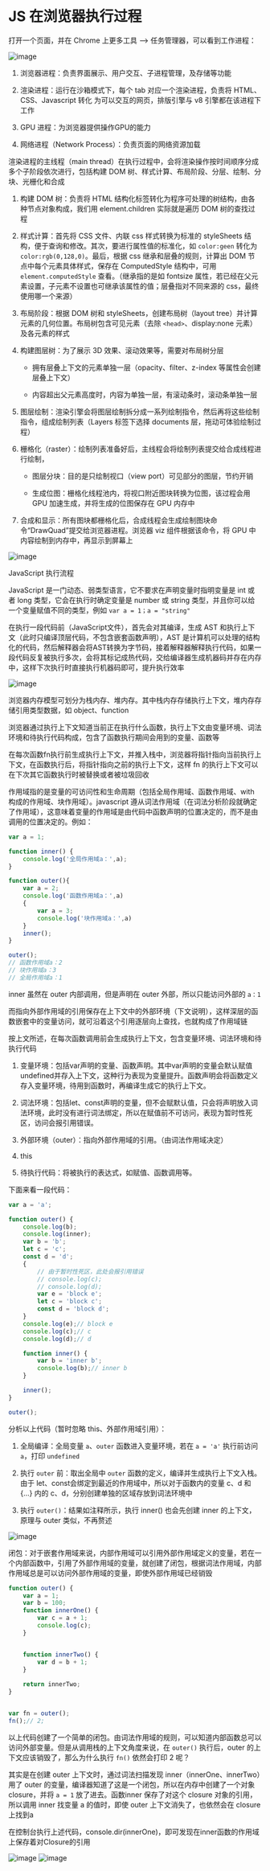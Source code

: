 # JS 在浏览器执行过程

打开一个页面，并在 Chrome 上更多工具 --> 任务管理器，可以看到工作进程：

![image](./images/broswser/process.png)

1. 浏览器进程：负责界面展示、用户交互、子进程管理，及存储等功能

2. 渲染进程：运行在沙箱模式下，每个 tab 对应一个渲染进程，负责将 HTML、CSS、Javascript 转化
为可以交互的网页，排版引擎与 v8 引擎都在该进程下工作

3. GPU 进程：为浏览器提供操作GPU的能力

4. 网络进程（Network Process）：负责页面的网络资源加载

渲染进程的主线程（main thread）在执行过程中，会将渲染操作按时间顺序分成多个子阶段依次进行，包括构建 DOM 树、样式计算、布局阶段、分层、绘制、分块、光栅化和合成

1. 构建 DOM 树：负责将 HTML 结构化标签转化为程序可处理的树结构，由各种节点对象构成，我们用 element.children 实际就是遍历 DOM 树的查找过程

2. 样式计算：首先将 CSS 文件、内联 css 样式转换为标准的 styleSheets 结构，便于查询和修改。其次，要进行属性值的标准化，如 `color:geen` 转化为 `color:rgb(0,128,0)`。最后，根据 css 继承和层叠的规则，计算出 DOM 节点中每个元素具体样式，保存在 ComputedStyle 结构中，可用 `element.computedStyle` 查看。（继承指的是如 fontsize 属性，若已经在父元素设置，子元素不设置也可继承该属性的值；层叠指对不同来源的 css，最终使用哪一个来源）

3. 布局阶段：根据 DOM 树和 styleSheets，创建布局树（layout tree）并计算元素的几何位置。布局树包含可见元素（去除 `<head>`、display:none 元素）及各元素的样式

4. 构建图层树：为了展示 3D 效果、滚动效果等，需要对布局树分层
    - 拥有层叠上下文的元素单独一层（opacity、filter、z-index 等属性会创建层叠上下文）

    - 内容超出父元素高度时，内容为单独一层，有滚动条时，滚动条单独一层

5. 图层绘制：渲染引擎会将图层绘制拆分成一系列绘制指令，然后再将这些绘制指令，组成绘制列表（Layers 标签下选择 documents 层，拖动可体验绘制过程）

6. 栅格化（raster）：绘制列表准备好后，主线程会将绘制列表提交给合成线程进行绘制，
    - 图层分块：目的是只绘制视口（view port）可见部分的图层，节约开销

    - 生成位图：栅格化线程池内，将视口附近图块转换为位图，该过程会用 GPU 加速生成，并将生成的位图保存在 GPU 内存中

7. 合成和显示：所有图块都栅格化后，合成线程会生成绘制图块命令“DrawQuad”提交给浏览器进程。浏览器 viz 组件根据该命令，将 GPU 中内容绘制到内存中，再显示到屏幕上

![image](./images/broswser/renderprocess.png)

JavaScript 执行流程

JavaScript 是一门动态、弱类型语言，它不要求在声明变量时指明变量是 int 或者 long 类型，它会在执行时确定变量是 number 或 string 类型，并且你可以给一个变量赋值不同的类型，例如 `var a = 1；a = "string"`

在执行一段代码前（JavaScript文件），首先会对其编译，生成 AST 和执行上下文（此时只编译顶层代码，不包含嵌套函数声明），AST 是计算机可以处理的结构化的代码，然后解释器会将AST转换为字节码，接着解释器解释执行代码，如果一段代码反复被执行多次，会将其标记成热代码，交给编译器生成机器码并存在内存中，这样下次执行时直接执行机器码即可，提升执行效率

![image](./images/broswser/compile.png)

浏览器内存模型可划分为栈内存、堆内存。其中栈内存存储执行上下文，堆内存存储引用类型数据，如 object、function

浏览器通过执行上下文知道当前正在执行什么函数，执行上下文由变量环境、词法环境和待执行代码构成，包含了函数执行期间会用到的变量、函数等

在每次函数fn执行前生成执行上下文，并推入栈中，浏览器将指针指向当前执行上下文，在函数执行后，将指针指向之前的执行上下文，这样 fn 的执行上下文可以在下次其它函数执行时被替换或者被垃圾回收

作用域指的是变量的可访问性和生命周期（包括全局作用域、函数作用域、with 构成的作用域、块作用域）。javascript 遵从词法作用域（在词法分析阶段就确定了作用域），这意味着变量的作用域是由代码中函数声明的位置决定的，而不是由调用的位置决定的。例如：

```javascript
var a = 1;

function inner() {
    console.log('全局作用域a：',a);
}

function outer(){
    var a = 2;
    console.log('函数作用域a：',a)
    {
        var a = 3;
        console.log('块作用域a：',a)
    }
    inner();  
}

outer();
// 函数作用域a：2
// 块作用域a：3
// 全局作用域a：1
```

inner 虽然在 outer 内部调用，但是声明在 outer 外部，所以只能访问外部的 `a：1`

而指向外部作用域的引用保存在上下文中的外部环境（下文说明），这样深层的函数嵌套中的变量访问，就可沿着这个引用逐层向上查找，也就构成了作用域链

按上文所述，在每次函数调用前会生成执行上下文，包含变量环境、词法环境和待执行代码

1. 变量环境：包括var声明的变量、函数声明。其中var声明的变量会默认赋值undefined并存入上下文，这种行为表现为变量提升。函数声明会将函数定义存入变量环境，待用到函数时，再编译生成它的执行上下文。

2. 词法环境：包括let、const声明的变量，但不会赋默认值，只会将声明放入词法环境，此时没有进行词法绑定，所以在赋值前不可访问，表现为暂时性死区，访问会报引用错误。

3. 外部环境（outer）：指向外部作用域的引用。（由词法作用域决定）

4. this

5. 待执行代码：将被执行的表达式，如赋值、函数调用等。

下面来看一段代码：

```javascript
var a = 'a';

function outer() {
    console.log(b);
    console.log(inner);
    var b = 'b';
    let c = 'c';
    const d = 'd';
    {
        // 由于暂时性死区，此处会报引用错误
        // console.log(c);
        // console.log(d);
        var e = 'block e';
        let c = 'block c';
        const d = 'block d';
    }
    console.log(e);// block e
    console.log(c);// c
    console.log(d);// d

    function inner() {
        var b = 'inner b';
        console.log(b);// inner b
    }

    inner();
}

outer();
```

分析以上代码（暂时忽略 this、外部作用域引用）：

1. 全局编译：全局变量 `a`、`outer` 函数进入变量环境，若在 `a = 'a'` 执行前访问 `a`，打印 `undefined`

2. 执行 `outer` 前：取出全局中 `outer` 函数的定义，编译并生成执行上下文入栈。由于 let、const会绑定到最近的作用域中，所以对于函数内的变量 c、d 和 {...} 内的 c、d，分别创建单独的区域存放到词法环境中

3. 执行 `outer()`：结果如注释所示，执行 inner() 也会先创建 inner 的上下文，原理与 outer 类似，不再赘述

![image](./images/broswser/excuter.png)

闭包：对于嵌套作用域来说，内部作用域可以引用外部作用域定义的变量，若在一个内部函数中，引用了外部作用域的变量，就创建了闭包，根据词法作用域，内部作用域总是可以访问外部作用域的变量，即使外部作用域已经销毁

```javascript
function outer() {
    var a = 1;
    var b = 100;
    function innerOne() {
        var c = a + 1;
        console.log(c);
    }


    function innerTwo() {
        var d = b + 1;
    }
    
    return innerTwo;
}


var fn = outer();
fn();// 2;
```
    
以上代码创建了一个简单的闭包。由词法作用域的规则，可以知道内部函数总可以访问外部变量。但是从调用栈的上下文角度来说，在 `outer()` 执行后，outer 的上下文应该销毁了，那么为什么执行 `fn()` 依然会打印 2 呢？


其实是在创建 outer 上下文时，通过词法扫描发现 inner（innerOne、innerTwo）用了 outer 的变量，编译器知道了这是一个闭包，所以在内存中创建了一个对象 closure，并将 `a = 1` 放了进去。函数inner 保存了对这个 closure 对象的引用，所以调用 inner 找变量 a 的值时，即使 outer 上下文消失了，也依然会在 closure 上找到a


在控制台执行上述代码，console.dir(innerOne)，即可发现在inner函数的作用域上保存着对Closure的引用

![image](./images/broswser/clusre.png)
![image](./images/broswser/console.png)

